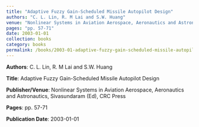 ```yaml
---
title: "Adaptive Fuzzy Gain-Scheduled Missile Autopilot Design"
authors: "C. L. Lin, R. M Lai and S.W. Huang"
venue: "Nonlinear Systems in Aviation Aerospace, Aeronautics and Astronautics, Sivasundaram (Ed), CRC Press"
pages: "pp. 57-71"
date: 2003-01-01
collection: books
category: books
permalink: /books/2003-01-adaptive-fuzzy-gain-scheduled-missile-autopilot-design
---
```


**Authors**: C. L. Lin, R. M Lai and S.W. Huang

**Title**: Adaptive Fuzzy Gain-Scheduled Missile Autopilot Design

**Publisher/Venue**: Nonlinear Systems in Aviation Aerospace, Aeronautics and Astronautics, Sivasundaram (Ed), CRC Press

**Pages**: pp. 57-71

**Publication Date**: 2003-01-01
